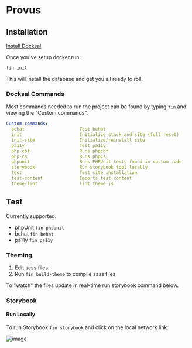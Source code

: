 # Provus 


## Installation

[Install Docksal](https://docs.docksal.io/getting-started/setup/).

Once you've setup docker run:

``fin init``

This will install the database and get you all ready to roll.

### Docksal Commands

Most commands needed to run the project can be found by typing ``fin`` and viewing the "Custom commands".

```yml
Custom commands:
  behat                    	Test behat
  init                     	Initialize stack and site (full reset)
  init-site                	Initialize/reinstall site
  pa11y                    	Test pa11y
  php-cbf                   Runs phpcbf	
  php-cs                    Runs phpcs	
  phpunit                  	Runs PHPUnit tests found in custom code
  storybook                	Run storybook tool locally
  test                     	Test site installation
  test-content             	Imports test content
  theme-lint               	lint theme js
```

## Test

Currently supported:

  * phpUnit ``fin phpunit``
  * behat ``fin behat``
  * pa11y ``fin pa11y``

### Theming

1. Edit scss files.
2. Run ``fin build-theme`` to compile sass files

To "watch" the files update in real-time run storybook command below.

### Storybook

#### Run Locally

To run Storybook ``fin storybook`` and click on the local network link:

![image](https://user-images.githubusercontent.com/512243/74872340-0ae99200-532b-11ea-9f67-2b4a4c68ea89.png)
